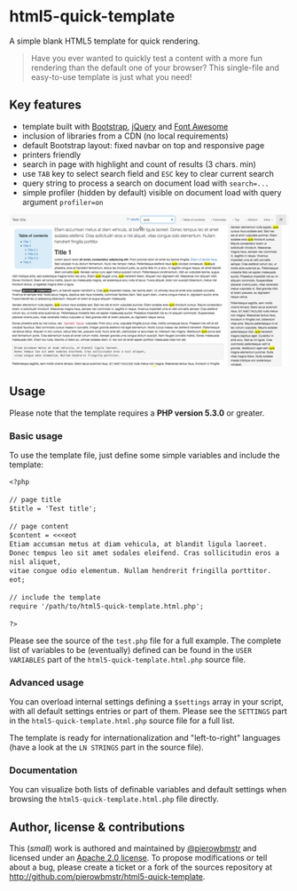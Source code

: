 html5-quick-template
====================

A simple blank HTML5 template for quick rendering.

>   Have you ever wanted to quickly test a content with a more fun rendering than the default
    one of your browser? This single-file and easy-to-use template is just what you need!

## Key features

-   template built with [Bootstrap](http://getbootstrap.com/), [jQuery](http://jquery.com/)
    and [Font Awesome](http://fortawesome.github.io/Font-Awesome)
-   inclusion of libraries from a CDN (no local requirements)
-   default Bootstrap layout: fixed navbar on top and responsive page
-   printers friendly
-   search in page with highlight and count of results (3 chars. min)
-   use `TAB` key to select search field and `ESC` key to clear current search
-   query string to process a search on document load with `search=...`
-   simple profiler (hidden by default) visible on document load with query argument `profiler=on`

![Alt text](screen-copy.jpg "Screen sample rendering of the test.php file")

## Usage

Please note that the template requires a **PHP version 5.3.0** or greater.

### Basic usage

To use the template file, just define some simple variables and include the template:

    <?php

    // page title
    $title = 'Test title';

    // page content
    $content = <<<eot
    Etiam accumsan metus at diam vehicula, at blandit ligula laoreet.
    Donec tempus leo sit amet sodales eleifend. Cras sollicitudin eros a nisl aliquet,
    vitae congue odio elementum. Nullam hendrerit fringilla porttitor.
    eot;

    // include the template
    require '/path/to/html5-quick-template.html.php';

    ?>

Please see the source of the `test.php` file for a full example. The complete list of variables
to be (eventually) defined can be found in the `USER VARIABLES` part of the `html5-quick-template.html.php`
source file.

### Advanced usage

You can overload internal settings defining a `$settings` array in your script, with all
default settings entries or part of them. Please see the `SETTINGS` part in the `html5-quick-template.html.php`
source file for a full list.

The template is ready for internationalization and "left-to-right" languages (have a look
at the `LN STRINGS` part in the source file).

### Documentation

You can visualize both lists of definable variables and default settings when browsing the
`html5-quick-template.html.php` file directly.

## Author, license & contributions

This (*small*) work is authored and maintained by [@pierowbmstr](http://github.com/pierowbmstr)
and licensed under an [Apache 2.0 license](http://www.apache.org/licenses/LICENSE-2.0.html). To
propose modifications or tell about a bug, please create a ticket or a fork of the sources
repository at <http://github.com/pierowbmstr/html5-quick-template>.
